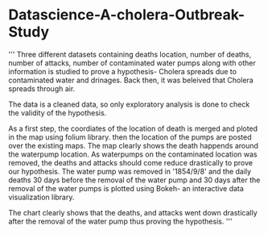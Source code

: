 # Datascience-A-cholera-Outbreak-Study
'''
Three different datasets containing deaths location, number of deaths, number of attacks, number of contaminated water pumps along with other information is studied to prove a hypothesis- Cholera spreads due to contaminated water and drinages. Back then, it was beleived that Cholera spreads through air.

The data is a cleaned data, so only exploratory analysis is done to check the validity of the hypothesis.

As a first step, the coordiates of the location of death is merged and ploted in the map using folium library. then the location of the pumps are posted over the existing maps. The map clearly shows the death happends around the waterpump location.
As waterpumps on the contaminated location was removed, the deaths and attacks should come reduce drastically to prove our hypothesis. The water pump was removed in '1854/9/8' and the daily deaths 30 days before the removal of the water pump and 30 days after the removal of the water pumps is plotted using Bokeh- an interactive data visualization library.

The chart clearly shows that the deaths, and attacks went down drastically after the removal of the water pump thus proving the hypothesis. 
'''

